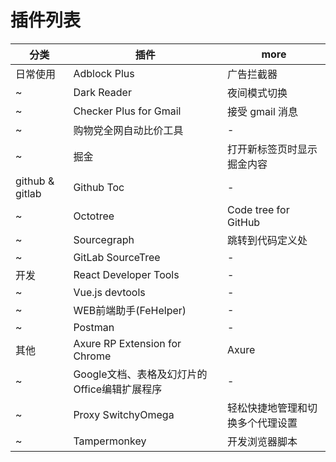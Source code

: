 # 插件列表

| 分类            | 插件                                         | more                             |
| --------------- | -------------------------------------------- | -------------------------------- |
| 日常使用        | Adblock Plus                                 | 广告拦截器                       |
| ~               | Dark Reader                                  | 夜间模式切换                     |
| ~               | Checker Plus for Gmail                       | 接受 gmail 消息                  |
| ~               | 购物党全网自动比价工具                       | -                                |
| ~               | 掘金                                         | 打开新标签页时显示掘金内容       |
| github & gitlab | Github Toc                                   | -                                |
| ~               | Octotree                                     | Code tree for GitHub             |
| ~               | Sourcegraph                                  | 跳转到代码定义处                 |
| ~               | GitLab SourceTree                            | -                                |
| 开发            | React Developer Tools                        | -                                |
| ~               | Vue.js devtools                              | -                                |
| ~               | WEB前端助手(FeHelper)                        | -                                |
| ~               | Postman                                      | -                                |
| 其他            | Axure RP Extension for Chrome                | Axure                            |
| ~               | Google文档、表格及幻灯片的Office编辑扩展程序 | -                                |
| ~               | Proxy SwitchyOmega                           | 轻松快捷地管理和切换多个代理设置 |
| ~               | Tampermonkey                                 | 开发浏览器脚本                   |